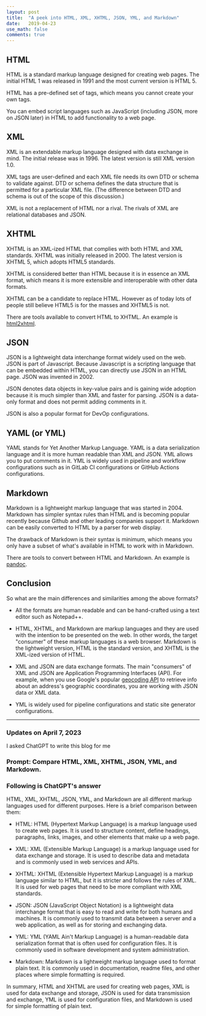```yaml
---
layout: post
title:  "A peek into HTML, XML, XHTML, JSON, YML, and Markdown"
date:   2019-04-23
use_math: false
comments: true
---
```


## HTML
HTML is a standard markup language designed for creating web pages. The initial HTML 1 was released in 1991 and the most current version is HTML 5. 

HTML has a pre-defined set of tags, which means you cannot create your own tags.

You can embed script languages such as JavaScript (including JSON, more on JSON later) in HTML to add functionality to a web page.

## XML

XML is an extendable markup language designed with data exchange in mind. The initial release was in 1996. The latest version is still XML version 1.0.

 XML tags are user-defined and each XML file needs its own DTD or schema to validate against. DTD or schema defines the data structure that is permitted for a particular XML file. (The difference between DTD and schema is out of the scope of this discussion.)

XML is not a replacement of HTML nor a rival. The rivals of XML are relational databases and JSON. 


## XHTML
 XHTML is an XML-ized HTML that complies with both HTML and XML standards. XHTML was initially released in 2000. The latest version is XHTML 5, which adopts HTML5 standards.

XHTML is considered better than HTML because it is in essence an XML format, which means it is more extensible and interoperable with other data formats. 

XHTML can be a candidate to replace HTML. However as of today lots of people still believe HTML5 is for the masses and XHTML5 is not.  

There are tools available to convert HTML to XHTML. An example is [html2xhtml](http://www.it.uc3m.es/jaf/html2xhtml/).


## JSON

JSON is a lightweight data interchange format widely used on the web. JSON is part of Javascript. Because Javascript is a scripting language that can be embedded within HTML, you can directly use JSON in an HTML page. JSON was invented in 2002. 

JSON denotes data objects in key-value pairs and is gaining wide adoption because it is much simpler than XML and faster for parsing. JSON is a data-only format and does not permit adding comments in it. 

JSON is also a popular format for DevOp configurations.  

## YAML (or YML)

YAML stands for Yet Another Markup Language. YAML is a data serialization language and it is more human readable than XML and JSON. YML allows you to put comments in it. YML is widely used in pipeline and workflow configurations such as in GitLab CI configurations or GitHub Actions configurations. 


## Markdown

Markdown is a lightweight markup language that was started in 2004.  Markdown has simpler syntax rules than HTML and is becoming popular recently because Github and other leading companies support it. Markdown can be easily converted to HTML by a parser for web display. 

The drawback of Markdown is their syntax is minimum, which means you only have a subset of what's available in HTML to work with in Markdown. 

There are tools to convert between HTML and Markdown. An example is [pandoc](http://www.pandoc.org). 

## Conclusion 

So what are the main differences and similarities among the above formats?

* All the formats are human readable and can be hand-crafted using a text editor such as Notepad++. 

* HTML, XHTML, and Markdown are markup languages and they are used with the intention to be presented on the web. In other words, the target "consumer" of these markup languages is a web browser. Markdown is the lightweight version, HTML is the standard version, and XHTML is the XML-ized version of HTML.  

* XML and JSON are data exchange formats. The main "consumers" of XML and JSON are Application Programming Interfaces (API). For example, when you use Google's popular [geocoding API](https://developers.google.com/maps/documentation/geocoding/intro#Geocoding) to retrieve info about an address's geographic coordinates, you are working with JSON data or XML data. 
  
* YML is widely used for pipeline configurations and static site generator configurations. 

---------

### Updates on April 7, 2023

I asked ChatGPT to write this blog for me
### Prompt: Compare HTML, XML, XHTML, JSON, YML, and Markdown.

### Following is ChatGPT's answer

HTML, XML, XHTML, JSON, YML, and Markdown are all different markup languages used for different purposes. Here is a brief comparison between them:

* HTML: HTML (Hypertext Markup Language) is a markup language used to create web pages. It is used to structure content, define headings, paragraphs, links, images, and other elements that make up a web page.

* XML: XML (Extensible Markup Language) is a markup language used for data exchange and storage. It is used to describe data and metadata and is commonly used in web services and APIs.

* XHTML: XHTML (Extensible Hypertext Markup Language) is a markup language similar to HTML, but it is stricter and follows the rules of XML. It is used for web pages that need to be more compliant with XML standards.

* JSON: JSON (JavaScript Object Notation) is a lightweight data interchange format that is easy to read and write for both humans and machines. It is commonly used to transmit data between a server and a web application, as well as for storing and exchanging data.

* YML: YML (YAML Ain't Markup Language) is a human-readable data serialization format that is often used for configuration files. It is commonly used in software development and system administration.

* Markdown: Markdown is a lightweight markup language used to format plain text. It is commonly used in documentation, readme files, and other places where simple formatting is required.

In summary, HTML and XHTML are used for creating web pages, XML is used for data exchange and storage, JSON is used for data transmission and exchange, YML is used for configuration files, and Markdown is used for simple formatting of plain text.


